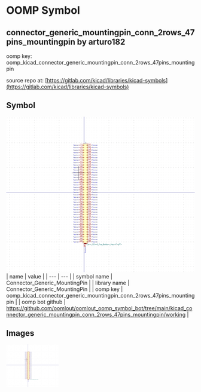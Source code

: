 # OOMP Symbol  
## connector_generic_mountingpin_conn_2rows_47pins_mountingpin  by arturo182  
  
oomp key: oomp_kicad_connector_generic_mountingpin_conn_2rows_47pins_mountingpin  
  
source repo at: [https://gitlab.com/kicad/libraries/kicad-symbols](https://gitlab.com/kicad/libraries/kicad-symbols)  
## Symbol  
  
[![working.png](working_600.png)](working.png)  
| name | value | 
| --- | --- | 
| symbol name | Connector_Generic_MountingPin | 
| library name | Connector_Generic_MountingPin | 
| oomp key | oomp_kicad_connector_generic_mountingpin_conn_2rows_47pins_mountingpin | 
| oomp bot github | https://github.com/oomlout/oomlout_oomp_symbol_bot/tree/main/kicad_connector_generic_mountingpin_conn_2rows_47pins_mountingpin/working | 
## Images  
  
[![working.png](working_140.png)](working.png)  
